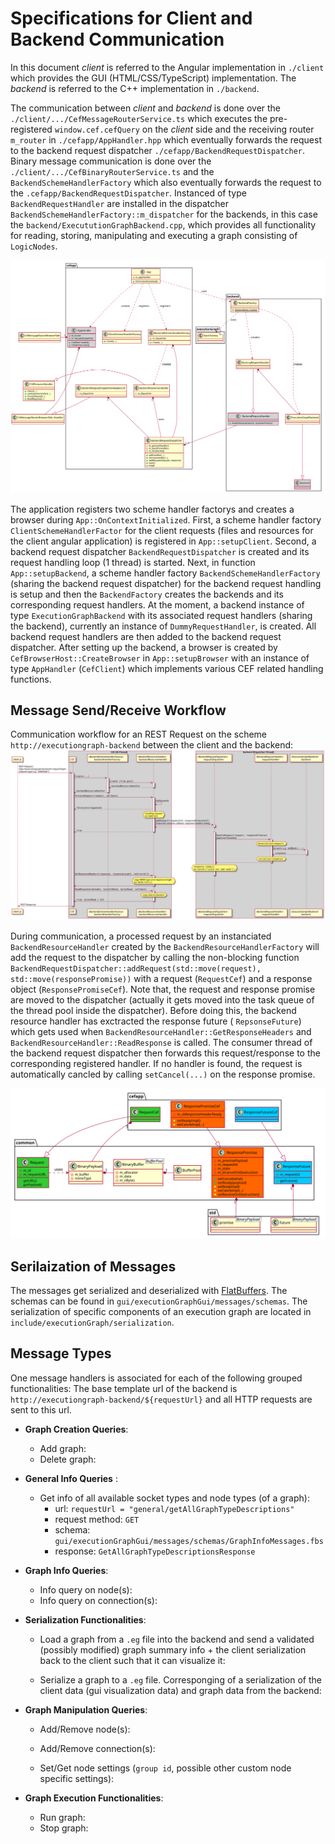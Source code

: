 Specifications for Client and Backend Communication
===
In this document *client* is referred to the Angular implementation in `./client` which provides the GUI (HTML/CSS/TypeScript) implementation. The *backend*  is referred to the C++ implementation in `./backend`.

The communication between *client* and *backend* is done over the `./client/.../CefMessageRouterService.ts` which executes the pre-registered `window.cef.cefQuery` on the *client* side and the receiving router `m_router` in `./cefapp/AppHandler.hpp` which eventually forwards the request to the backend request dispatcher `./cefapp/BackendRequestDispatcher`. 
Binary message communication is done over the `./client/.../CefBinaryRouterService.ts` and the `BackendSchemeHandlerFactory` which also eventually forwards the request to the `.cefapp/BackendRequestDispatcher`. 
Instanced of type `BackendRequestHandler` are installed in the dispatcher `BackendSchemeHandlerFactory::m_dispatcher` for the backends, in this case the `backend/ExecututionGraphBackend.cpp`, which provides all functionality for reading, storing, manipulating and executing a graph consisting of `LogicNodes`.

![Specs](client-backend.svg "Specs")

The application registers two scheme handler factorys and creates a browser during `App::OnContextInitialized`. 
First, a scheme handler factory `ClientSchemeHandlerFactor` for the client requests (files and resources for the client angular application) is registered in `App::setupClient`.
Second, a backend request dispatcher `BackendRequestDispatcher` is created and its request handling loop (1 thread) is started.
Next, in function `App::setupBackend`, a scheme handler factory `BackendSchemeHandlerFactory` (sharing the backend request dispatcher) for the backend request handling is setup and then the `BackendFactory` creates the backends and its corresponding request handlers. At the moment, a backend instance of type `ExecutionGraphBackend` with its associated request handlers (sharing the backend), currently an instance of `DummyRequestHandler`, is created. All backend request handlers are then added to the backend request dispatcher.
After setting up the backend, a browser is created by `CefBrowserHost::CreateBrowser` in `App::setupBrowser` with an instance of type `AppHandler` (`CefClient`) which implements various CEF related handling functions.

## Message Send/Receive Workflow
Communication workflow for an REST Request on the scheme `http://executiongraph-backend` between the client and the backend:
![Client-Backend-Communication](ajax-backend-comm.svg "Client-Backend Communication")

During communication, a processed request by an instanciated `BackendResourceHandler` created by the
`BackendResourceHandlerFactory` will add the request to the dispatcher by calling the non-blocking function `BackendRequestDispatcher::addRequest(std::move(request), std::move(responsePromise))` with a request (`RequestCef`) and a response object (`ResponsePromiseCef`). Note that, the request and response promise are moved to the dispatcher (actually it gets moved into the task queue of the thread pool inside the dispatcher). Before doing this, the backend resource handler has exctracted the response future ( `RepsonseFuture`) which gets used when `BackendResourceHandler::GetResponseHeaders` and `BackendResourceHandler::ReadResponse` is called. The consumer thread of the backend request dispatcher then forwards this request/response to the corresponding registered handler. If no handler is found, the request is automatically cancled by calling `setCancel(...)` on the response promise.

![Request-Reponse-Inheritance](request-response.svg "Request and response promise/future objects.")

## Serilaization of Messages
The messages get serialized and deserialized with [FlatBuffers](https://google.github.io/flatbuffers/).
The schemas can be found in `gui/executionGraphGui/messages/schemas`. The serialization of specific components of an execution graph are located in `include/executionGraph/serialization`.

## Message Types
One message handlers is associated for each of the following grouped functionalities:
The base template url of the backend is `http://executiongraph-backend/${requestUrl}` and all HTTP requests are sent to this url.

-   **Graph Creation Queries**:
    * Add graph:
    * Delete graph:

-   **General Info Queries** :

    * Get info of all available socket types and node types (of a graph):
        - url: `requestUrl = "general/getAllGraphTypeDescriptions"`
        - request method: `GET`
        - schema: `gui/executionGraphGui/messages/schemas/GraphInfoMessages.fbs`
        - response: `GetAllGraphTypeDescriptionsResponse`

-   **Graph Info Queries**:
    * Info query on node(s):
    * Info query on connection(s):

-   **Serialization Functionalities**:
    * Load a graph from a `.eg` file into the backend and send a validated (possibly modified) graph summary info + the client serialization back to the client such that it can visualize it:

    * Serialize a graph to a `.eg` file. Corresponging of a serialization of the client data (gui visualization data) and graph data from the backend:

-   **Graph Manipulation Queries**:
    * Add/Remove node(s):
    * Add/Remove connection(s):

    * Set/Get node settings (`group id`, possible other custom node specific settings):

- **Graph Execution Functionalities**:
    * Run graph:
    * Stop graph:

```